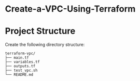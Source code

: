 # Create-a-VPC-Using-Terraform

# Project Structure
Create the following directory structure:
    
    terraform-vpc/
    ├── main.tf
    ├── variables.tf
    ├── outputs.tf
    ├── test_vpc.sh
    └── README.md

